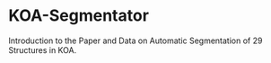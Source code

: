 # KOA-Segmentator
Introduction to the Paper and Data on Automatic Segmentation of 29 Structures in KOA.
